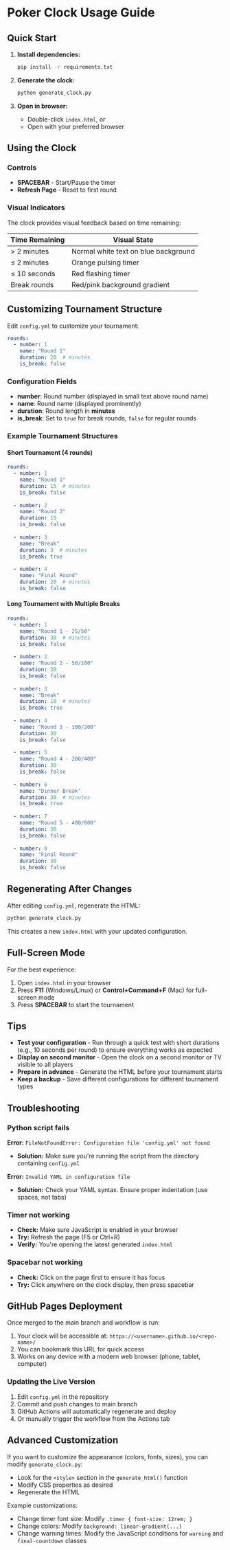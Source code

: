 # Poker Clock Usage Guide

## Quick Start

1. **Install dependencies:**
   ```bash
   pip install -r requirements.txt
   ```

2. **Generate the clock:**
   ```bash
   python generate_clock.py
   ```

3. **Open in browser:**
   - Double-click `index.html`, or
   - Open with your preferred browser

## Using the Clock

### Controls

- **SPACEBAR** - Start/Pause the timer
- **Refresh Page** - Reset to first round

### Visual Indicators

The clock provides visual feedback based on time remaining:

| Time Remaining | Visual State |
|---------------|--------------|
| > 2 minutes | Normal white text on blue background |
| ≤ 2 minutes | Orange pulsing timer |
| ≤ 10 seconds | Red flashing timer |
| Break rounds | Red/pink background gradient |

## Customizing Tournament Structure

Edit `config.yml` to customize your tournament:

```yaml
rounds:
  - number: 1
    name: "Round 1"
    duration: 20  # minutes
    is_break: false
```

### Configuration Fields

- **number**: Round number (displayed in small text above round name)
- **name**: Round name (displayed prominently)
- **duration**: Round length in **minutes**
- **is_break**: Set to `true` for break rounds, `false` for regular rounds

### Example Tournament Structures

#### Short Tournament (4 rounds)
```yaml
rounds:
  - number: 1
    name: "Round 1"
    duration: 15  # minutes
    is_break: false
  
  - number: 2
    name: "Round 2"
    duration: 15
    is_break: false
  
  - number: 3
    name: "Break"
    duration: 3  # minutes
    is_break: true
  
  - number: 4
    name: "Final Round"
    duration: 20  # minutes
    is_break: false
```

#### Long Tournament with Multiple Breaks
```yaml
rounds:
  - number: 1
    name: "Round 1 - 25/50"
    duration: 30  # minutes
    is_break: false
  
  - number: 2
    name: "Round 2 - 50/100"
    duration: 30
    is_break: false
  
  - number: 3
    name: "Break"
    duration: 10  # minutes
    is_break: true
  
  - number: 4
    name: "Round 3 - 100/200"
    duration: 30
    is_break: false
  
  - number: 5
    name: "Round 4 - 200/400"
    duration: 30
    is_break: false
  
  - number: 6
    name: "Dinner Break"
    duration: 30  # minutes
    is_break: true
  
  - number: 7
    name: "Round 5 - 400/800"
    duration: 30
    is_break: false
  
  - number: 8
    name: "Final Round"
    duration: 30
    is_break: false
```

## Regenerating After Changes

After editing `config.yml`, regenerate the HTML:

```bash
python generate_clock.py
```

This creates a new `index.html` with your updated configuration.

## Full-Screen Mode

For the best experience:

1. Open `index.html` in your browser
2. Press **F11** (Windows/Linux) or **Control+Command+F** (Mac) for full-screen mode
3. Press **SPACEBAR** to start the tournament

## Tips

- **Test your configuration** - Run through a quick test with short durations (e.g., 10 seconds per round) to ensure everything works as expected
- **Display on second monitor** - Open the clock on a second monitor or TV visible to all players
- **Prepare in advance** - Generate the HTML before your tournament starts
- **Keep a backup** - Save different configurations for different tournament types

## Troubleshooting

### Python script fails

**Error:** `FileNotFoundError: Configuration file 'config.yml' not found`
- **Solution:** Make sure you're running the script from the directory containing `config.yml`

**Error:** `Invalid YAML in configuration file`
- **Solution:** Check your YAML syntax. Ensure proper indentation (use spaces, not tabs)

### Timer not working

- **Check:** Make sure JavaScript is enabled in your browser
- **Try:** Refresh the page (F5 or Ctrl+R)
- **Verify:** You're opening the latest generated `index.html`

### Spacebar not working

- **Check:** Click on the page first to ensure it has focus
- **Try:** Click anywhere on the clock display, then press spacebar

## GitHub Pages Deployment

Once merged to the main branch and workflow is run:

1. Your clock will be accessible at: `https://<username>.github.io/<repo-name>/`
2. You can bookmark this URL for quick access
3. Works on any device with a modern web browser (phone, tablet, computer)

### Updating the Live Version

1. Edit `config.yml` in the repository
2. Commit and push changes to main branch
3. GitHub Actions will automatically regenerate and deploy
4. Or manually trigger the workflow from the Actions tab

## Advanced Customization

If you want to customize the appearance (colors, fonts, sizes), you can modify `generate_clock.py`:

- Look for the `<style>` section in the `generate_html()` function
- Modify CSS properties as desired
- Regenerate the HTML

Example customizations:
- Change timer font size: Modify `.timer { font-size: 12rem; }`
- Change colors: Modify `background: linear-gradient(...)` 
- Change warning times: Modify the JavaScript conditions for `warning` and `final-countdown` classes
